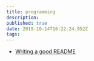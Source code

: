 ```yaml
---
title: programming
description: 
published: true
date: 2019-10-14T16:22:24.952Z
tags: 
---
```



* [Writing a good README](/writing-readme)
